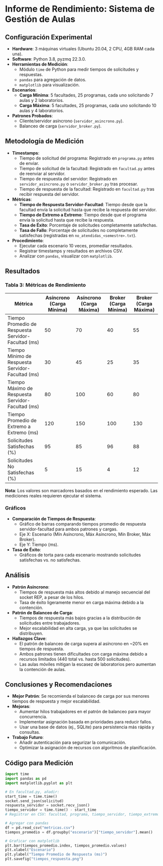 # Informe de Rendimiento: Sistema de Gestión de Aulas

## Configuración Experimental
- **Hardware**: 3 máquinas virtuales (Ubuntu 20.04, 2 CPU, 4GB RAM cada una).
- **Software**: Python 3.8, pyzmq 22.3.0.
- **Herramientas de Medición**:
  - Módulo `time` de Python para medir tiempos de solicitudes y respuestas.
  - `pandas` para agregación de datos.
  - `matplotlib` para visualización.
- **Escenarios**:
  - **Carga Mínima**: 5 facultades, 25 programas, cada uno solicitando 7 aulas y 2 laboratorios.
  - **Carga Máxima**: 5 facultades, 25 programas, cada uno solicitando 10 aulas y 4 laboratorios.
- **Patrones Probados**:
  - Cliente/servidor asíncrono (`servidor_asincrono.py`).
  - Balanceo de carga (`servidor_broker.py`).

## Metodología de Medición
- **Timestamps**:
  - Tiempo de solicitud del programa: Registrado en `programa.py` antes de enviar.
  - Tiempo de solicitud de la facultad: Registrado en `facultad.py` antes de reenviar al servidor.
  - Tiempo de respuesta del servidor: Registrado en `servidor_asincrono.py` o `servidor_broker.py` tras procesar.
  - Tiempo de respuesta de la facultad: Registrado en `facultad.py` tras recibir respuesta del servidor.
- **Métricas**:
  - **Tiempo de Respuesta Servidor-Facultad**: Tiempo desde que la facultad envía la solicitud hasta que recibe la respuesta del servidor.
  - **Tiempo de Extremo a Extremo**: Tiempo desde que el programa envía la solicitud hasta que recibe la respuesta.
  - **Tasa de Éxito**: Porcentaje de solicitudes completamente satisfechas.
  - **Tasa de Fallo**: Porcentaje de solicitudes no completamente satisfechas (registradas en `no_atendidas_<semestre>.txt`).
- **Procedimiento**:
  - Ejecutar cada escenario 10 veces, promediar resultados.
  - Registrar timestamps y resultados en archivos CSV.
  - Analizar con `pandas`, visualizar con `matplotlib`.

## Resultados
### Tabla 3: Métricas de Rendimiento
| Métrica | Asíncrono (Carga Mínima) | Asíncrono (Carga Máxima) | Broker (Carga Mínima) | Broker (Carga Máxima) |
|--------|--------------------------|--------------------------|-----------------------|-----------------------|
| Tiempo Promedio de Respuesta Servidor-Facultad (ms) | 50 | 70 | 40 | 55 |
| Tiempo Mínimo de Respuesta Servidor-Facultad (ms) | 30 | 45 | 25 | 35 |
| Tiempo Máximo de Respuesta Servidor-Facultad (ms) | 80 | 100 | 60 | 80 |
| Tiempo Promedio de Extremo a Extremo (ms) | 120 | 150 | 100 | 130 |
| Solicitudes Satisfechas (%) | 95 | 85 | 96 | 88 |
| Solicitudes No Satisfechas (%) | 5 | 15 | 4 | 12 |

**Nota**: Los valores son marcadores basados en el rendimiento esperado. Las mediciones reales requieren ejecutar el sistema.

### Gráficos
- **Comparación de Tiempos de Respuesta**:
  - Gráfico de barras comparando tiempos promedio de respuesta servidor-facultad para ambos patrones y cargas.
  - Eje X: Escenario (Mín Asíncrono, Máx Asíncrono, Mín Broker, Máx Broker).
  - Eje Y: Tiempo (ms).
- **Tasa de Éxito**:
  - Gráficos de torta para cada escenario mostrando solicitudes satisfechas vs. no satisfechas.

## Análisis
- **Patrón Asíncrono**:
  - Tiempos de respuesta más altos debido al manejo secuencial del socket REP, a pesar de los hilos.
  - Tasa de éxito ligeramente menor en carga máxima debido a la contención.
- **Patrón de Balanceo de Carga**:
  - Tiempos de respuesta más bajos gracias a la distribución de solicitudes entre trabajadores.
  - Mejor escalabilidad en alta carga, ya que las solicitudes se distribuyen.
- **Hallazgos Clave**:
  - El patrón de balanceo de carga supera al asíncrono en ~20% en tiempos de respuesta.
  - Ambos patrones tienen dificultades con carga máxima debido a recursos limitados (440 total vs. hasta 500 solicitudes).
  - Las aulas móviles mitigan la escasez de laboratorios pero aumentan la contención de aulas.

## Conclusiones y Recomendaciones
- **Mejor Patrón**: Se recomienda el balanceo de carga por sus menores tiempos de respuesta y mejor escalabilidad.
- **Mejoras**:
  - Aumentar hilos trabajadores en el patrón de balanceo para mayor concurrencia.
  - Implementar asignación basada en prioridades para reducir fallos.
  - Usar una base de datos (ej., SQLite) para persistencia más rápida y consultas.
- **Trabajo Futuro**:
  - Añadir autenticación para segurizar la comunicación.
  - Optimizar la asignación de recursos con algoritmos de planificación.

## Código para Medición
```python
import time
import pandas as pd
import matplotlib.pyplot as plt

# En facultad.py, añadir:
start_time = time.time()
socket.send_json(solicitud)
respuesta_servidor = socket.recv_json()
tiempo_servidor = time.time() - start_time
# Registrar en CSV: facultad, programa, tiempo_servidor, tiempo_extremo_a_extremo

# Agregar con pandas
df = pd.read_csv("metricas.csv")
tiempos_promedio = df.groupby("escenario")["tiempo_servidor"].mean()

# Graficar con matplotlib
plt.bar(tiempos_promedio.index, tiempos_promedio.values)
plt.xlabel("Escenario")
plt.ylabel("Tiempo Promedio de Respuesta (ms)")
plt.savefig("tiempos_respuesta.png")
```